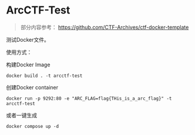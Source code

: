 # ArcCTF-Test

> 部分内容参考： https://github.com/CTF-Archives/ctf-docker-template 

测试Docker文件。

使用方式：

构建Docker Image

```shell
docker build . -t arcctf-test
```

创建Docker container

```shell
docker run -p 9292:80 -e "ARC_FLAG=flag{THis_is_a_arc_flag}" -t arcctf-test
```

或者一键生成

```shell
docker compose up -d
```